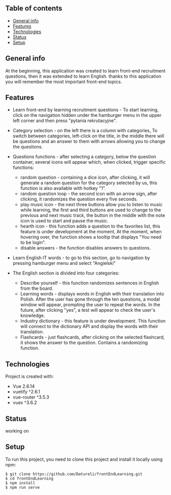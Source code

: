 ## Table of contents
* [General info](#general-info)
* [Features](#Features)
* [Technologies](#technologies)
* [Status](#status)
* [Setup](#setup)

## General info
At the beginning, this application was created to learn front-end recruitment questions, then it was extended to learn English.
thanks to this application you will remember the most important front-end topics.

## Features
* Learn front-end by learning recruitment questions - To start learning, click on the navigation hidden under the hamburger menu in the upper left corner and then press "pytania rekrutacyjne".
* Category selection - on the left there is a column with categories, To switch between categories, left-click on the title, in the middle there will be questions and an answer to them with arrows allowing you to change the questions.
* Questions functions - after selecting a category, below the question container, several icons will appear which, when clicked, trigger specific functions:
  - random question - containing a dice icon, after clicking, it will generate a random question for the category selected by us, this function is also available       with hotkey "1".
  - random question loop - the second icon with an arrow sign, after clicking, it randomizes the question every five seconds.
  - play music icon - the next three buttons allow you to listen to music while learning, the first and third buttons are used to change to the previous and next       music track, the button in the middle with the note icon is used to start and pause the music.
  - hearth icon - this function adds a question to the favorites list, this feature is under development at the moment, At the moment, when hovering over, the        	  function shows a tooltip that displays "You need to be login".
  - disable answers -  the function disables answers to questions.

* Learn English IT words - to go to this section, go to navigation by pressing hamburger menu and select "Angielski"
* The English section is divided into four categories:
  - Describe yourself - this function randomizes sentences in English from the board.
  - Learning words - displays words in English with their translation into Polish. After the user has gone through the ten questions, a modal window will appear,     	 prompting the user to repeat the words. In the future, after clicking "yes", a test will appear to check the user's knowledge.
  - Industry dictionary - this feature is under development. This function will connect to the dictionary API and display the words with their translation.
  - Flashcards - just flashcards, after clicking on the selected flashcard, it shows the answer to the question. Contains a randomizing function.


## Technologies
Project is created with:
* Vue 2.6.14
* vuetify ^2.6.1
* vue-router ^3.5.3
* vuex ^3.6.2

## Status
working on
	
## Setup
To run this project, you need to clone this project and install it locally using npm:

```
$ git clone https://github.com/Datureli/frontEndLearning.git
$ cd frontEndLearning
$ npm install
$ npm run serve
```

